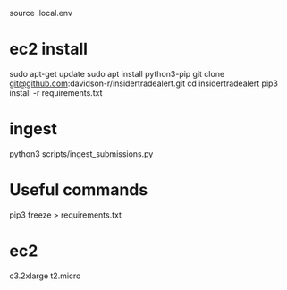 
source .local.env


# ec2 install


sudo apt-get update
sudo apt install python3-pip
git clone git@github.com:davidson-r/insidertradealert.git
cd insidertradealert
pip3 install -r requirements.txt


# ingest

python3 scripts/ingest_submissions.py

# Useful commands

pip3 freeze > requirements.txt


# ec2
c3.2xlarge
t2.micro
